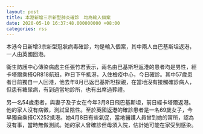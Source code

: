 ```yaml
---
layout: post
title: 本港新增三宗新型肺炎確診　均為輸入個案
date: 2020-05-10 16:37:48.000000000 +08:00
categories: rss
---
```


本港今日新增3宗新型冠狀病毒確診，均是輸入個案，其中兩人由巴基斯坦返港，一人由英國回港。

衞生防護中心傳染病處主任張竹君表示，兩名由巴基斯坦返港的患者均是男性，經卡塔爾乘搭QR818航班，昨日下午抵港，入住檢疫中心，今日確診。其中57歲患者日前獨自一人回港，他去年8月已返巴基斯坦探親，在當地沒有接觸確診病人，但患有糖尿病，有到過當地診所，也有出席過葬禮。

另一名54歲患者，與妻子及子女在今年3月8日飛巴基斯坦，前日經卡塔爾返港。他的家人沒有病徵，測試呈陰性。至於英國返港的確診患者是一名69歲女子，今早獨自乘搭CX252抵港。她4月8日有些氣促，當地醫護人員曾到她的寓所，認為沒有事，當時無做測試。她的家人曾確診但毋須入院，估計她可能在家受到感染。

